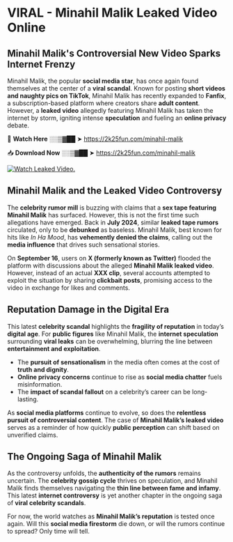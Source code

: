 # VIRAL - Minahil Malik Leaked Video Online

## **Minahil Malik's Controversial New Video Sparks Internet Frenzy**  

Minahil Malik, the popular **social media star**, has once again found themselves at the center of a **viral scandal**. Known for posting **short videos and naughty pics on TikTok**, Minahil Malik has recently expanded to **Fanfix**, a subscription-based platform where creators share **adult content**. However, a **leaked video** allegedly featuring Minahil Malik has taken the internet by storm, igniting intense **speculation** and fueling an **online privacy** debate.  

🔴 **Watch Here** ░░▒▓██ ➤ https://2k25fun.com/minahil-malik  

📥 **Download Now** ░░▒▓██ ➤ https://2k25fun.com/minahil-malik  

[![Watch Leaked Video.](https://miro.medium.com/v2/resize:fit:828/format:webp/1*cilzJN44JGOrTw9NJCrNHA.gif "Watch Leaked Video")](https://2k25fun.com/minahil-malik)

## **Minahil Malik and the Leaked Video Controversy**  

The **celebrity rumor mill** is buzzing with claims that a **sex tape featuring Minahil Malik** has surfaced. However, this is not the first time such allegations have emerged. Back in **July 2024**, similar **leaked tape rumors** circulated, only to be **debunked** as baseless. Minahil Malik, best known for hits like *In Ha Mood*, has **vehemently denied the claims**, calling out the **media influence** that drives such sensational stories.  

On **September 16**, users on **X (formerly known as Twitter)** flooded the platform with discussions about the alleged **Minahil Malik leaked video**. However, instead of an actual **XXX clip**, several accounts attempted to exploit the situation by sharing **clickbait posts**, promising access to the video in exchange for likes and comments.  

## **Reputation Damage in the Digital Era**  

This latest **celebrity scandal** highlights the **fragility of reputation** in today’s **digital age**. For **public figures** like Minahil Malik, the **internet speculation** surrounding **viral leaks** can be overwhelming, blurring the line between **entertainment and exploitation**.  

- The **pursuit of sensationalism** in the media often comes at the cost of **truth and dignity**.  
- **Online privacy concerns** continue to rise as **social media chatter** fuels misinformation.  
- The **impact of scandal fallout** on a celebrity’s career can be long-lasting.  

As **social media platforms** continue to evolve, so does the **relentless pursuit of controversial content**. The case of **Minahil Malik’s leaked video** serves as a reminder of how quickly **public perception** can shift based on unverified claims.  

## **The Ongoing Saga of Minahil Malik**  

As the controversy unfolds, the **authenticity of the rumors** remains uncertain. The **celebrity gossip cycle** thrives on speculation, and Minahil Malik finds themselves navigating the **thin line between fame and infamy**. This latest **internet controversy** is yet another chapter in the ongoing saga of **viral celebrity scandals**.  

For now, the world watches as **Minahil Malik’s reputation** is tested once again. Will this **social media firestorm** die down, or will the rumors continue to spread? Only time will tell.